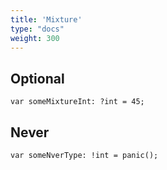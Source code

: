 ```yaml
---
title: 'Mixture'
type: "docs"
weight: 300
---
```


## Optional
```
var someMixtureInt: ?int = 45;
```

## Never
```
var someNverType: !int = panic();
```
